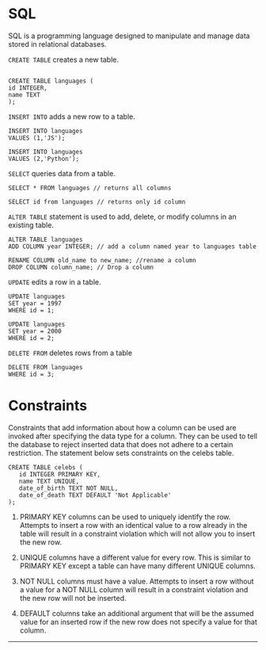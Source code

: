 # SQL
SQL is a programming language designed to manipulate and manage data stored in relational databases.

`CREATE TABLE` creates a new table.
```

CREATE TABLE languages (
id INTEGER,
name TEXT
);

```
`INSERT INTO` adds a new row to a table.
```
INSERT INTO languages
VALUES (1,'JS');

INSERT INTO languages
VALUES (2,'Python');

```
`SELECT` queries data from a table.
```
SELECT * FROM languages // returns all columns

SELECT id from languages // returns only id column
```
`ALTER TABLE` statement is used to add, delete, or modify columns in an existing table.
```
ALTER TABLE languages
ADD COLUMN year INTEGER; // add a column named year to languages table

RENAME COLUMN old_name to new_name; //rename a column
DROP COLUMN column_name; // Drop a column
```
`UPDATE` edits a row in a table.
```
UPDATE languages 
SET year = 1997 
WHERE id = 1; 

UPDATE languages
SET year = 2000
WHERE id = 2;
```
`DELETE FROM` deletes rows from a table
```
DELETE FROM languages
WHERE id = 3;
```

# Constraints
Constraints that add information about how a column can be used are invoked after specifying the data type for a column. They can be used to tell the database to reject inserted data that does not adhere to a certain restriction. The statement below sets constraints on the celebs table.

```
CREATE TABLE celebs (
   id INTEGER PRIMARY KEY, 
   name TEXT UNIQUE,
   date_of_birth TEXT NOT NULL,
   date_of_death TEXT DEFAULT 'Not Applicable'
);

```


1. PRIMARY KEY columns can be used to uniquely identify the row. Attempts to insert a row with an identical value to a row already in the table will result in a constraint violation which will not allow you to insert the new row.

2. UNIQUE columns have a different value for every row. This is similar to PRIMARY KEY except a table can have many different UNIQUE columns.

3. NOT NULL columns must have a value. Attempts to insert a row without a value for a NOT NULL column will result in a constraint violation and the new row will not be inserted.

4. DEFAULT columns take an additional argument that will be the assumed value for an inserted row if the new row does not specify a value for that column.

---